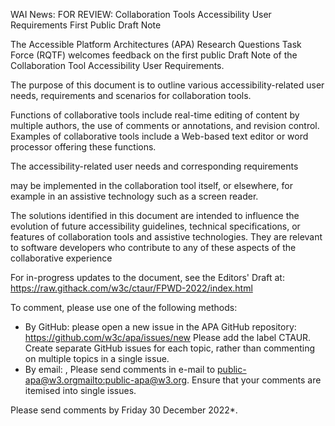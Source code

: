 WAI News:
FOR REVIEW: Collaboration Tools Accessibility User Requirements First Public Draft Note

The Accessible Platform Architectures (APA) Research Questions Task Force (RQTF) welcomes feedback on the first public Draft Note of the Collaboration  Tool Accessibility User Requirements.


The purpose of this document is to outline various accessibility-related user needs, requirements and scenarios for collaboration tools.



Functions of collaborative tools include  real-time editing of content by multiple authors, the use of comments or annotations, and revision control. Examples of collaborative tools include a Web-based text editor or word processor offering these functions.



The accessibility-related user needs and corresponding requirements

may be implemented in the collaboration tool itself, or elsewhere, for example in an assistive technology such as a screen reader.



The solutions identified in this document are intended to influence the
evolution of future accessibility guidelines, technical
specifications, or features of collaboration tools and assistive
technologies. They are relevant to software developers who
contribute to any of these aspects of the collaborative experience



For in-progress updates to the document, see the Editors' Draft at:
https://raw.githack.com/w3c/ctaur/FPWD-2022/index.html



To comment, please use one of the following methods:

  *   By GitHub:  please open a new issue in the APA GitHub repository: https://github.com/w3c/apa/issues/new Please add the label CTAUR. Create separate GitHub issues for each topic, rather than commenting on multiple topics in a single issue.
  *   By email: , Please send comments in e-mail to public-apa@w3.org<mailto:public-apa@w3.org>. Ensure that your comments are itemised into single issues.



Please send comments by Friday 30 December 2022*.

